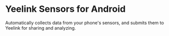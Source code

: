 Yeelink Sensors for Android
=====================

Automatically collects data from your phone's sensors, and submits them to Yeelink for sharing and analyzing.
